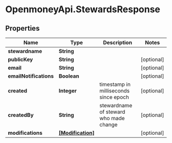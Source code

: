 # OpenmoneyApi.StewardsResponse

## Properties
Name | Type | Description | Notes
------------ | ------------- | ------------- | -------------
**stewardname** | **String** |  | 
**publicKey** | **String** |  | [optional] 
**email** | **String** |  | [optional] 
**emailNotifications** | **Boolean** |  | [optional] 
**created** | **Integer** | timestamp in milliseconds since epoch | [optional] 
**createdBy** | **String** | stewardname of steward who made change | [optional] 
**modifications** | [**[Modification]**](Modification.md) |  | [optional] 


